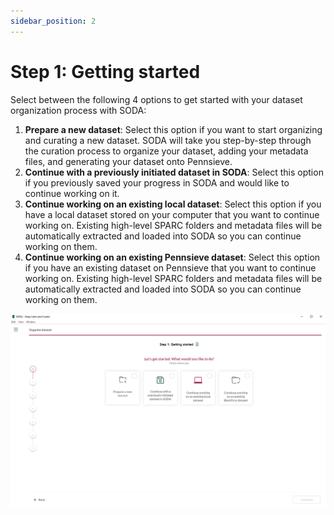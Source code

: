 ```yaml
---
sidebar_position: 2
---
```


# Step 1: Getting started

Select between the following 4 options to get started with your dataset organization process with SODA:

1. **Prepare a new dataset**: Select this option if you want to start organizing and curating a new dataset. SODA will take you step-by-step through the curation process to organize your dataset, adding your metadata files, and generating your dataset onto Pennsieve.
2. **Continue with a previously initiated dataset in SODA**: Select this option if you previously saved your progress in SODA and would like to continue working on it.
3. **Continue working on an existing local dataset**: Select this option if you have a local dataset stored on your computer that you want to continue working on. Existing high-level SPARC folders and metadata files will be automatically extracted and loaded into SODA so you can continue working on them.
4. **Continue working on an existing Pennsieve dataset**: Select this option if you have an existing dataset on Pennsieve that you want to continue working on. Existing high-level SPARC folders and metadata files will be automatically extracted and loaded into SODA so you can continue working on them.

![](https://github.com/fairdataihub/SODA-for-SPARC/blob/main/docs/documentation/Organize-dataset/getting-started.PNG?raw=true)
